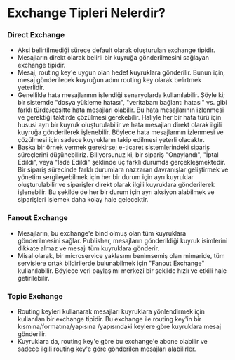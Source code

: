 # Exchange Tipleri Nelerdir?
### Direct Exchange
- Aksi belirtilmediği sürece default olarak oluşturulan exchange tipidir.
- Mesajların direkt olarak belirli bir kuyruğa gönderilmesini sağlayan exchange tipidir.
- Mesaj, routing key'e uygun olan hedef kuyruklara gönderilir. Bunun için, mesaj gönderilecek kuyruğun adını routing key olarak belirtmek yeterlidir.
- Genellikle hata mesajlarının işlendiği senaryolarda kullanılabilir. Şöyle ki; bir sistemde "dosya yükleme hatası", "veritabanı bağlantı hatası" vs. gibi farklı türde/çeşitte hata mesajları olabilir. Bu hata mesajlarının izlenmesi ve gerektiği taktirde çözülmesi gerekebilir. Haliyle her bir hata türü için hususi ayrı bir kuyruk oluşturulabilir ve hata mesajları direkt olarak ilgili kuyruğa gönderilerek işlenebilir. Böylece hata mesajlarının izlenmesi ve çözülmesi için sadece kuyrukların takip edilmesi yeterli olacaktır.
- Başka bir örnek vermek gerekirse; e-ticaret sistemlerindeki sipariş süreçlerini düşünebiliriz. Biliyorsunuz ki, bir sipariş "Onaylandı", "İptal Edildi", veya "İade Edildi" şeklinde üç farklı durumda gerçekleşmektedir. Bir sipariş sürecinde farklı durumlara nazzaran davranışlar geliştirmek ve yönetim sergileyebilmek için her bir durum için ayrı kuyruklar oluşturulabilir ve siparişler direkt olarak ilgili kuyruklara gönderilerek işlenebilir. Bu şekilde de her bir durum için ayrı aksiyon alabilmek ve siparişleri işlemek daha kolay hale gelecektir.
### Fanout Exchange
- Mesajların, bu exchange'e bind olmuş olan tüm kuyruklara gönderilmesini sağlar. Publisher, mesajların gönderildiği kuyruk isimlerini dikkate almaz ve mesajı tüm kuyruklara gönderir.
- Misal olarak, bir microservice yaklasımı benimsemiş olan mimaride, tüm servislere ortak bildirilerde bulunabilmek için "Fanout Exchange" kullanılabilir. Böylece veri paylaşımı merkezi bir şekilde hızlı ve etkili hale getirilebilir. 
### Topic Exchange 
- Routing keyleri kullanarak mesajları kuyruklara yönlendirmek için kullanılan bir exchange tipidir. Bu exchange ile routing key'in bir kısmına/formatına/yapısına /yapısındaki keylere göre kuyruklara mesaj gönderilir.
- Kuyruklara da, routing key'e göre bu exchange'e abone olabilir ve sadece ilgili routing key'e göre gönderilen mesajları alabilirler.
